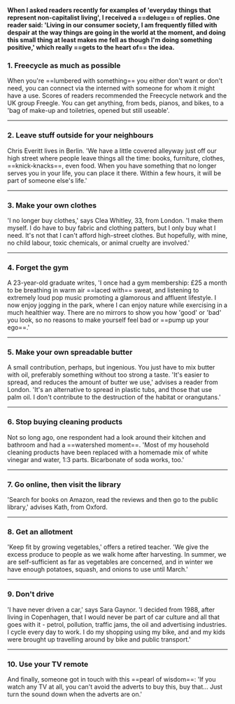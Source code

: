 **When I asked readers recently for examples of 'everyday things that represent non-capitalist living', I received a ==deluge== of replies. One reader said: 'Living in our consumer society, I am frequently filled with despair at the way things are going in the world at the moment, and doing this small thing at least makes me fell as though I'm doing something positive,' which really ==gets to the heart of== the idea.**

### 1. Freecycle as much as possible

When you're ==lumbered with something== you either don't want or don't need, you can connect via the interned with someone for whom it might have a use. Scores of readers recommended the Freecycle network and the UK group Freegle. You can get anything, from beds, pianos, and bikes, to a 'bag of make-up and toiletries, opened but still useable'.

---

### 2. Leave stuff outside for your neighbours
Chris Everitt lives in Berlin. 'We have a little covered alleyway just off our high street where people leave things all the time: books, furniture, clothes, ==knick-knacks==, even food. When you have something that no longer serves you in your life, you can place it there. Within a few hours, it will be part of someone else's life.'

---

### 3. Make your own clothes

'I no longer buy clothes,' says Clea Whitley, 33, from London. 'I make them myself. I do have to buy fabric and clothing patters, but I only buy what I need. It's not that I can't afford high-street clothes. But hopefully, with mine, no child labour, toxic chemicals, or animal cruelty are involved.'

---

### 4. Forget the gym

A 23-year-old graduate writes, 'I once had a gym membership: £25 a month to be breathing in warm air ==laced with== sweat, and listening to extremely loud pop music promoting a glamorous and affluent lifestyle. I now enjoy jogging in the park, where I can enjoy nature while exercising in a much healthier way. There are no mirrors to show you how 'good' or 'bad' you look, so no reasons to make yourself feel bad or ==pump up your ego==.'

---

### 5. Make your own spreadable butter

A small contribution, perhaps, but ingenious. You just have to mix butter with oil, preferably something without too strong a taste. 'It's easier to spread, and reduces the amount of butter we use,' advises a reader from London. 'It's an alternative to spread in plastic tubs, and those that use palm oil. I don't contribute to the destruction of the habitat or orangutans.'

---

### 6. Stop buying cleaning products

Not so long ago, one respondent had a look around their kitchen and bathroom and had a ==watershed moment==. 'Most of my household cleaning products have been replaced with a homemade mix of white vinegar and water, 1:3 parts. Bicarbonate of soda works, too.'

---

### 7. Go online, then visit the library

'Search for books on Amazon, read the reviews and then go to the public library,' advises Kath, from Oxford.

---

### 8. Get an allotment

'Keep fit by growing vegetables,' offers a retired teacher. 'We give the excess produce to people as we walk home after harvesting. In summer, we are self-sufficient as far as vegetables are concerned, and in winter we have enough potatoes, squash, and onions to use until March.'

---

### 9. Don't drive

'I have never driven a car,' says Sara Gaynor. 'I decided from 1988, after living in Copenhagen, that I would never be part of car culture and all that goes with it - petrol, pollution, traffic jams, the oil and advertising industries. I cycle every day to work. I do my shopping using my bike, and and my kids were brought up travelling around by bike and public transport.'

---

### 10. Use your TV remote

And finally, someone got in touch with this ==pearl of wisdom==: 'If you watch any TV at all, you can't avoid the adverts to buy this, buy that... Just turn the sound down when the adverts are on.'